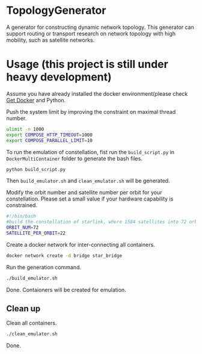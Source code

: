 # TopologyGenerator
A generator for constructing dynamic network topology. This generator can support routing or transport research on network topology with high mobility, such as satellite networks.

# Usage (this project is still under heavy development)

Assume you have already installed the docker environment(please check [Get Docker](https://docs.docker.com/get-docker/) and Python.

Push the system limit by improving the constraint on maximal thread number.

```bash
ulimit -n 1000
export COMPOSE_HTTP_TIMEOUT=1000
export COMPOSE_PARALLEL_LIMIT=10
```

To run the emulation of constellation, fist run the `build_script.py` in `DockerMultiContainer` folder to generate the bash files.

```bash
python build_script.py
```
Then `build_emulator.sh` and `clean_emulator.sh` will be generated. 

Modify the orbit number and satellite number per orbit for your constellation. Please set a small value if your hardware capability is constrained.

```bash
#!/bin/bash
#build the constellation of starlink, where 1584 satellites into 72 orbital planes of 22 satellites each
ORBIT_NUM=72
SATELLITE_PER_ORBIT=22
```
Create a docker network for inter-connecting all containers. 

```bash
docker network create -d bridge star_bridge
```

Run the generation command.

```bash
./build_emulator.sh
```

Done. Contaioners will be created for emulation.

## Clean up
Clean all containers.
```bash
./clean_emulator.sh
```

Done.

